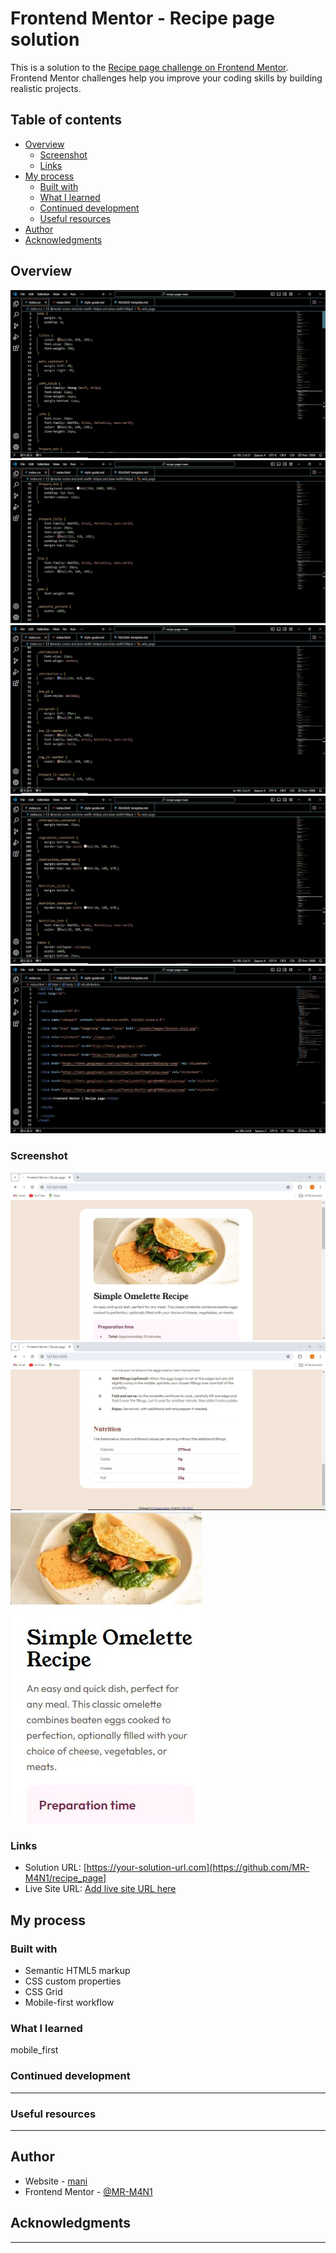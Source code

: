 # Frontend Mentor - Recipe page solution

This is a solution to the [Recipe page challenge on Frontend Mentor](https://www.frontendmentor.io/challenges/recipe-page-KiTsR8QQKm). Frontend Mentor challenges help you improve your coding skills by building realistic projects. 

## Table of contents

- [Overview](#Overview)
  - [Screenshot](#Screenshot)
  - [Links](#links)
- [My process](#my-process)
  - [Built with](#built-with)
  - [What I learned](#what-i-learned)
  - [Continued development](#continued-development)
  - [Useful resources](#useful-resources)
- [Author](#author)
- [Acknowledgments](#acknowledgments)


## Overview
![](./assets/images/Overviwe_1.JPG)
![](./assets/images/Overviwe_2.JPG)
![](./assets/images/Overviwe_3.JPG)
![](./assets/images/Overviwe_4.JPG)
![](./assets/images/Overviwe_5.JPG)

### Screenshot

![](./assets/images/screen_shot_1.JPG)
![](./assets/images/screen_shot_2.JPG)
![](./assets/images/screen_shot_3.JPG)


### Links

- Solution URL: [https://your-solution-url.com](https://github.com/MR-M4N1/recipe_page]
- Live Site URL: [Add live site URL here](https://your-live-site-url.com)

## My process

### Built with

- Semantic HTML5 markup
- CSS custom properties
- CSS Grid
- Mobile-first workflow


### What I learned

   mobile_first

### Continued development

-------------------------

### Useful resources

-------------------------

## Author

- Website - [mani](https://github.com/MR-M4N1)
- Frontend Mentor - [@MR-M4N1](https://www.frontendmentor.io/profile/MR-M4N1)


## Acknowledgments

----------------------
